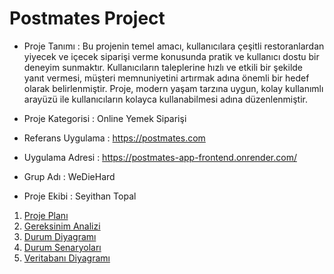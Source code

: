 # Postmates Project

* Proje Tanımı : Bu projenin temel amacı, kullanıcılara çeşitli restoranlardan yiyecek ve içecek siparişi verme konusunda pratik ve kullanıcı dostu bir deneyim sunmaktır.
Kullanıcıların taleplerine hızlı ve etkili bir şekilde yanıt vermesi, müşteri memnuniyetini artırmak adına önemli bir hedef olarak belirlenmiştir.
Proje, modern yaşam tarzına uygun, kolay kullanımlı arayüzü ile kullanıcıların kolayca kullanabilmesi adına düzenlenmiştir.


* Proje Kategorisi : Online Yemek Siparişi

* Referans Uygulama : https://postmates.com

* Uygulama Adresi : https://postmates-app-frontend.onrender.com/

* Grup Adı : WeDieHard

* Proje Ekibi : Seyithan Topal

1. [Proje Planı](https://github.com/Seyit10/postmates-project/blob/main/ProjePlani.md)
2. [Gereksinim Analizi](https://github.com/Seyit10/postmates-project/blob/main/GereksinimAnalizi.md)
3. [Durum Diyagramı](https://github.com/Seyit10/postmates-project/blob/main/DurumDiyagram%C4%B1.md)
4. [Durum Senaryoları](https://github.com/Seyit10/postmates-project/blob/main/DurumSenaryolar%C4%B1.md)
5. [Veritabanı Diyagramı](https://github.com/Seyit10/postmates-project/blob/main/Veritaban%C4%B1Diyagram%C4%B1.md)
